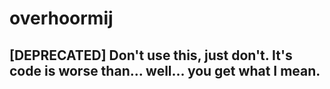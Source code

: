 # overhoormij
## [DEPRECATED] Don't use this, just don't. It's code is worse than... well... you get what I mean.